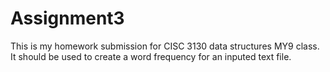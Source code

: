 # Assignment3
This is my homework submission for CISC 3130 data structures MY9 class. It should be used to create a word frequency for an inputed text file.
